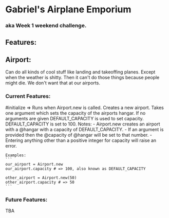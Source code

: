 # Gabriel's Airplane Emporium
### aka Week 1 weekend challenge.

## Features:

## Airport:
Can do all kinds of cool stuff like landing and takeoffing planes. Except when the weather is shitty. Then it can't do those things because people might die. We don't want that at our airports.

### Current Features:
\#initialize => Runs when Airport.new is called. Creates a new airport. Takes
one argument which sets the capacity of the airports hangar. If no arguments are
given DEFAULT_CAPACITY is used to set capacity. DEFAULT_CAPACITY is set to 100.
    Notes:
    - Airport.new creates an airport with a @hangar with a capacity of DEFAULT_CAPACITY.
    - If an argument is provided then the @capacity of @hangar will be set to that number.
    - Entering anything other than a positive integer for capacity will raise an error.

    Examples:
    ```
    our_airport = Airport.new
    our_airport.capacity # => 100, also known as DEFAULT_CAPACITY

    other_airport = Airport.new(50)
    other_airport.capacity # => 50
    ```

### Future Features:

TBA
